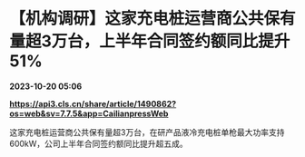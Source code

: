 # 【机构调研】这家充电桩运营商公共保有量超3万台，上半年合同签约额同比提升51%

**2023-10-20 05:06**

**https://api3.cls.cn/share/article/1490862?os=web&sv=7.7.5&app=CailianpressWeb**

这家充电桩运营商公共保有量超3万台，在研产品液冷充电桩单枪最大功率支持600kW，公司上半年合同签约额同比提升超五成。
